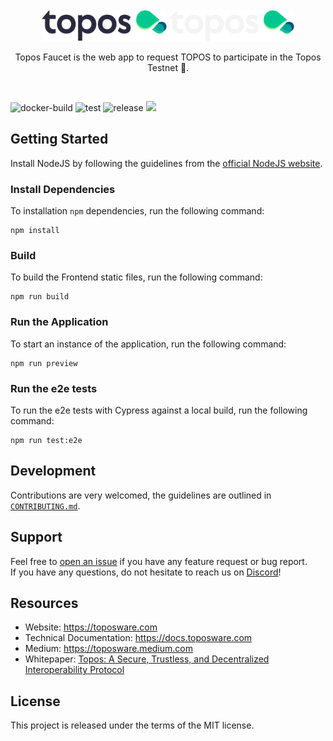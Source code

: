 <div id="top" />
<br />
<div align="center">
  <img src="./.github/assets/topos_logo.png#gh-light-mode-only" alt="Logo" width="200">
  <img src="./.github/assets/topos_logo_dark.png#gh-dark-mode-only" alt="Logo" width="200">
  <br />
  <p align="center">
  Topos Faucet is the web app to request TOPOS to participate in the Topos Testnet 🚀.
  </p>
  <br />
</div>

![docker-build](https://github.com/topos-protocol/faucet/actions/workflows/docker_build_push.yml/badge.svg)
![test](https://github.com/topos-protocol/faucet/actions/workflows/test.yml/badge.svg)
![release](https://img.shields.io/github/v/release/topos-protocol/faucet)
[![](https://dcbadge.vercel.app/api/server/7HZ8F8ykBT?style=flat)](https://discord.gg/7HZ8F8ykBT)

## Getting Started

Install NodeJS by following the guidelines from the [official NodeJS website](https://nodejs.dev/en/).

### Install Dependencies

To installation `npm` dependencies, run the following command:

```
npm install
```

### Build

To build the Frontend static files, run the following command:

```
npm run build
```

### Run the Application

To start an instance of the application, run the following command:

```
npm run preview
```

### Run the e2e tests

To run the e2e tests with Cypress against a local build, run the following command:

```
npm run test:e2e
```

## Development

Contributions are very welcomed, the guidelines are outlined in [`CONTRIBUTING.md`](./CONTRIBUTING.md).

## Support

Feel free to [open an issue](https://github.com/topos-network/faucet/issues/new) if you have any feature request or bug report.<br />
If you have any questions, do not hesitate to reach us on [Discord](https://discord.gg/7HZ8F8ykBT)!

## Resources

- Website: https://toposware.com
- Technical Documentation: https://docs.toposware.com
- Medium: https://toposware.medium.com
- Whitepaper: [Topos: A Secure, Trustless, and Decentralized
  Interoperability Protocol](https://arxiv.org/pdf/2206.03481.pdf)

## License

This project is released under the terms of the MIT license.
